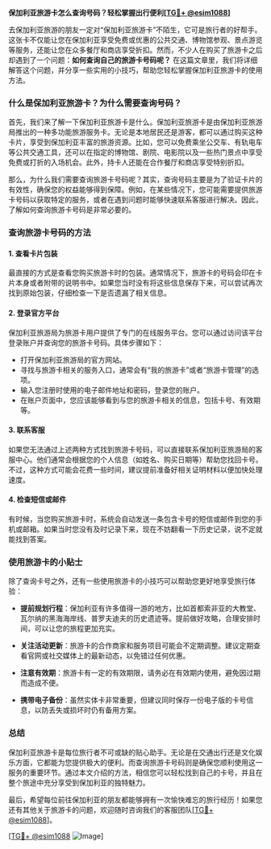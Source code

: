 **保加利亚旅游卡怎么查询号码？轻松掌握出行便利[[TG💪+ @esim1088](https://t.me/s/esim1088)]**

去保加利亚旅游的朋友一定对“保加利亚旅游卡”不陌生，它可是旅行者的好帮手。这张卡不仅能让您在保加利亚享受免费或优惠的公共交通、博物馆参观、景点游览等服务，还能让您在众多餐厅和商店享受折扣。然而，不少人在购买了旅游卡之后却遇到了一个问题：**如何查询自己的旅游卡号码呢？** 在这篇文章里，我们将详细解答这个问题，并分享一些实用的小技巧，帮助您轻松掌握保加利亚旅游卡的使用方法。

### **什么是保加利亚旅游卡？为什么需要查询号码？**

首先，我们来了解一下保加利亚旅游卡是什么。保加利亚旅游卡是由保加利亚旅游局推出的一种多功能旅游服务卡。无论是本地居民还是游客，都可以通过购买这种卡片，享受到保加利亚丰富的旅游资源。比如，您可以免费乘坐公交车、有轨电车等公共交通工具，还可以在指定的博物馆、剧院、电影院以及一些热门景点中享受免费或打折的入场机会。此外，持卡人还能在合作餐厅和商店享受特别折扣。

那么，为什么我们需要查询旅游卡号码呢？其实，查询号码主要是为了验证卡片的有效性，确保您的权益能够得到保障。例如，在某些情况下，您可能需要提供旅游卡号码以获取特定的服务，或者在遇到问题时能够快速联系客服进行解决。因此，了解如何查询旅游卡号码是非常必要的。

### **查询旅游卡号码的方法**

#### **1. 查看卡片包装**
最直接的方式是查看您购买旅游卡时的包装。通常情况下，旅游卡的号码会印在卡片本身或者附带的说明书中。如果您当时没有将这些信息保存下来，可以尝试再次找到原始包装，仔细检查一下是否遗漏了相关信息。

#### **2. 登录官方平台**
保加利亚旅游局为旅游卡用户提供了专门的在线服务平台。您可以通过访问该平台登录账户并查询您的旅游卡号码。具体步骤如下：

- 打开保加利亚旅游局的官方网站。
- 寻找与旅游卡相关的服务入口，通常会有“我的旅游卡”或者“旅游卡管理”的选项。
- 输入您注册时使用的电子邮件地址和密码，登录您的账户。
- 在账户页面中，您应该能够看到与您的旅游卡相关的信息，包括卡号、有效期等。

#### **3. 联系客服**
如果您无法通过上述两种方式找到旅游卡号码，可以直接联系保加利亚旅游局的客服中心。他们通常会根据您的个人信息（如姓名、购买日期等）帮助您找回卡号。不过，这种方式可能会花费一些时间，建议提前准备好相关证明材料以便加快处理速度。

#### **4. 检查短信或邮件**
有时候，当您购买旅游卡时，系统会自动发送一条包含卡号的短信或邮件到您的手机或邮箱。如果当时您没有及时记录下来，现在不妨翻看一下历史记录，说不定就能找到答案。

### **使用旅游卡的小贴士**

除了查询卡号之外，还有一些使用旅游卡的小技巧可以帮助您更好地享受旅行体验：

- **提前规划行程**：保加利亚有许多值得一游的地方，比如首都索非亚的大教堂、瓦尔纳的黑海海岸线、普罗夫迪夫的历史遗迹等。提前做好攻略，合理安排时间，可以让您的旅程更加充实。
  
- **关注活动更新**：旅游卡的合作商家和服务项目可能会不定期调整。建议定期查看官网或社交媒体上的最新动态，以免错过任何优惠。

- **注意有效期**：旅游卡有一定的有效期限，请务必在有效期内使用，避免因过期而造成不便。

- **携带电子备份**：虽然实体卡非常重要，但建议同时保存一份电子版的卡号信息，以防丢失或损坏时仍有备用方案。

### **总结**

保加利亚旅游卡是每位旅行者不可或缺的贴心助手。无论是在交通出行还是文化娱乐方面，它都能为您提供极大的便利。而查询旅游卡号码则是确保您顺利使用这一服务的重要环节。通过本文介绍的方法，相信您可以轻松找到自己的卡号，并且在整个旅途中充分享受到保加利亚的独特魅力。

最后，希望每位前往保加利亚的朋友都能够拥有一次愉快难忘的旅行经历！如果您还有其他关于旅游卡的问题，欢迎随时咨询我们的客服团队[[TG💪+ @esim1088](https://t.me/s/esim1088)]。

[[TG💪+ @esim1088](https://t.me/s/esim1088) ![Image](https://i.postimg.cc/4NQfJmqS/Snipaste-2025-05-13-00-14-12.png)]